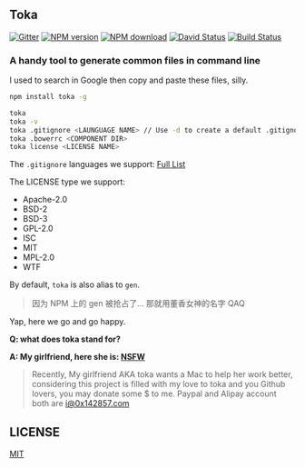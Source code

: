 ## Toka

[![Gitter](https://badges.gitter.im/Join%20Chat.svg)](https://gitter.im/0x142857/toka?utm_source=badge&utm_medium=badge&utm_campaign=pr-badge&utm_content=badge)
[![NPM version](https://img.shields.io/npm/v/toka.svg?style=flat)](https://www.npmjs.com/package/toka)
[![NPM download](https://img.shields.io/npm/dm/toka.svg?style=flat)](https://www.npmjs.com/package/toka)
[![David Status](https://david-dm.org/0x142857/toka.svg)](https://david-dm.org/0x142857/toka)
[![Build Status](https://travis-ci.org/0x142857/toka.svg?branch=master)](https://travis-ci.org/0x142857/toka)

### A handy tool to generate common files in command line

I used to search in Google then copy and paste these files, silly.

```bash
npm install toka -g

toka
toka -v
toka .gitignore <LAUNGUAGE NAME> // Use -d to create a default .gitignore file
toka .bowerrc <COMPONENT DIR>
toka license <LICENSE NAME>
```

The `.gitignore` languages we support: [Full List](lib/list/gitignore.js)

The LICENSE type we support: 

- Apache-2.0
- BSD-2
- BSD-3
- GPL-2.0
- ISC
- MIT
- MPL-2.0
- WTF

By default, `toka` is also alias to `gen`.

>因为 NPM 上的 gen 被抢占了... 那就用董香女神的名字 QAQ

Yap, here we go and go happy. 

**Q: what does toka stand for?**

**A: My girlfriend, here she is: [NSFW](http://ww4.sinaimg.cn/large/a15b4afegw1enz38of1lug20dw07t1kx.gif)**

> Recently, My girlfriend AKA toka wants a Mac to help her work better, considering this project is filled with my love to toka and you Github lovers, you may donate some $ to me. Paypal and Alipay account both are i@0x142857.com

## LICENSE

[MIT](LICENSE)

